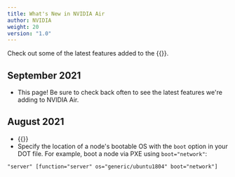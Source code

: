 ```yaml
---
title: What's New in NVIDIA Air
author: NVIDIA
weight: 20
version: "1.0"
---
```


Check out some of the latest features added to the {{<exlink url="https://air.nvidia.com" text="NVIDIA Air Infrastructure Simulation Platform">}}.

## September 2021

- This page! Be sure to check back often to see the latest features we're adding to NVIDIA Air.

## August 2021

- {{<exlink url="https://air.nvidia.com/migrate" text="NVUE migration tool">}}
- Specify the location of a node's bootable OS with the `boot` option in your DOT file. For example, boot a node via PXE using `boot="network"`:

```
"server" [function="server" os="generic/ubuntu1804" boot="network"]
```
